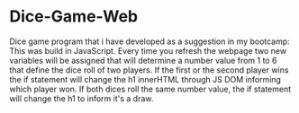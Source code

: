 # Dice-Game-Web
Dice game program that i have developed as a suggestion in my bootcamp:
This was build in JavaScript.
Every time you refresh the webpage two new variables will be assigned that will determine a number value from 1 to 6 that define the dice roll of two players. If the first or the second player wins the if statement will change the h1 innerHTML through JS DOM informing which player won. If both dices roll the same number value, the if statement will change the h1 to inform it's a draw.
